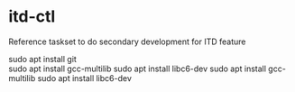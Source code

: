 # itd-ctl
Reference taskset to do secondary development for ITD feature 

sudo apt install git                                                                                                                                                 
sudo apt install gcc-multilib                                                                                                                                          sudo apt install libc6-dev 
sudo apt install gcc-multilib
sudo apt install libc6-dev 


